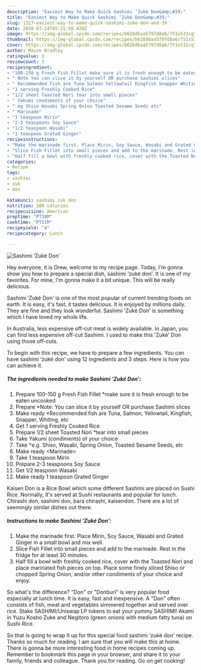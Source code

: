 ```yaml
---
description: "Easiest Way to Make Quick Sashimi ‘Zuké Don&amp;#39;"
title: "Easiest Way to Make Quick Sashimi ‘Zuké Don&amp;#39;"
slug: 1327-easiest-way-to-make-quick-sashimi-zuke-don-and-39
date: 2020-07-14T05:31:58.420Z
image: https://img-global.cpcdn.com/recipes/b626dbaa5797d8a6/751x532cq70/sashimi-zuke-don-recipe-main-photo.jpg
thumbnail: https://img-global.cpcdn.com/recipes/b626dbaa5797d8a6/751x532cq70/sashimi-zuke-don-recipe-main-photo.jpg
cover: https://img-global.cpcdn.com/recipes/b626dbaa5797d8a6/751x532cq70/sashimi-zuke-don-recipe-main-photo.jpg
author: Mason Bradley
ratingvalue: 3
reviewcount: 3
recipeingredient:
- "100-150 g Fresh Fish Fillet make sure it is fresh enough to be eaten uncooked"
- " Note You can slice it by yourself OR purchase Sashimi slices"
- " Recommended fish are Tuna Salmon Yellowtail Kingfish Snapper Whiting etc"
- "1 serving Freshly Cooked Rice"
- "1/2 sheet Toasted Nori tear into small pieces"
- " Yakumi condiments of your choice"
- " eg Shiso Wasabi Spring Onion Toasted Sesame Seeds etc"
- " Marinade"
- "1 teaspoon Mirin"
- "2-3 teaspoons Soy Sauce"
- "1/2 teaspoon Wasabi"
- "1 teaspoon Grated Ginger"
recipeinstructions:
- "Make the marinade first. Place Mirin, Soy Sauce, Wasabi and Grated Ginger in a small bowl and mix well."
- "Slice Fish Fillet into small pieces and add to the marinade. Rest in the fridge for at least 30 minutes."
- "Half fill a bowl with freshly cooked rice, cover with the Toasted Nori and place marinated fish pieces on top. Place some finely sliced Shiso or chopped Spring Onion, and/or other condiments of your choice and enjoy."
categories:
- Recipe
tags:
- sashimi
- zuk
- don

katakunci: sashimi zuk don 
nutrition: 109 calories
recipecuisine: American
preptime: "PT39M"
cooktime: "PT51M"
recipeyield: "4"
recipecategory: Lunch

---
```



![Sashimi ‘Zuké Don&#39;](https://img-global.cpcdn.com/recipes/b626dbaa5797d8a6/751x532cq70/sashimi-zuke-don-recipe-main-photo.jpg)

Hey everyone, it is Drew, welcome to my recipe page. Today, I'm gonna show you how to prepare a special dish, sashimi ‘zuké don&#39;. It is one of my favorites. For mine, I'm gonna make it a bit unique. This will be really delicious.

Sashimi ‘Zuké Don&#39; is one of the most popular of current trending foods on earth. It is easy, it's fast, it tastes delicious. It is enjoyed by millions daily. They are fine and they look wonderful. Sashimi ‘Zuké Don&#39; is something which I have loved my whole life.

In Australia, less expensive off-cut meat is widely available. In Japan, you can find less expensive off-cut Sashimi. I used to make this &#39;Zuké&#39; Don using those off-cuts.


To begin with this recipe, we have to prepare a few ingredients. You can have sashimi ‘zuké don&#39; using 12 ingredients and 3 steps. Here is how you can achieve it.

<!--inarticleads1-->

##### The ingredients needed to make Sashimi ‘Zuké Don&#39;:

1. Prepare 100-150 g Fresh Fish Fillet *make sure it is fresh enough to be eaten uncooked
1. Prepare  *Note: You can slice it by yourself OR purchase Sashimi slices
1. Make ready  *Recommended fish are Tuna, Salmon, Yellowtail, Kingfish, Snapper, Whiting, etc
1. Get 1 serving Freshly Cooked Rice
1. Prepare 1/2 sheet Toasted Nori *tear into small pieces
1. Take  Yakumi (condiments) of your choice
1. Take  *e.g. Shiso, Wasabi, Spring Onion, Toasted Sesame Seeds, etc
1. Make ready  &lt;Marinade&gt;
1. Take 1 teaspoon Mirin
1. Prepare 2-3 teaspoons Soy Sauce
1. Get 1/2 teaspoon Wasabi
1. Make ready 1 teaspoon Grated Ginger


Kaisen Don is a Rice Bowl which some different Sashimi are placed on Sushi Rice. Normally, it&#39;s served at Sushi restaurants and popular for lunch. Chirashi don, sashimi don, bara chirashi, kaisendon. There are a lot of seemingly similar dishes out there. 

<!--inarticleads2-->

##### Instructions to make Sashimi ‘Zuké Don&#39;:

1. Make the marinade first. Place Mirin, Soy Sauce, Wasabi and Grated Ginger in a small bowl and mix well.
1. Slice Fish Fillet into small pieces and add to the marinade. Rest in the fridge for at least 30 minutes.
1. Half fill a bowl with freshly cooked rice, cover with the Toasted Nori and place marinated fish pieces on top. Place some finely sliced Shiso or chopped Spring Onion, and/or other condiments of your choice and enjoy.


So what&#39;s the difference? &#34;Don&#34; or &#34;Donburi&#34; is very popular food especially at lunch time. It is easy, fast and inexpensive. A &#34;Don&#34; often consists of fish, meat and vegetables simmered together and served over rice. Stake SASHIMI/Uniswap LP tokens to eat your yummy SASHIMI! Akami in Yuzu Kosho Zuke and Negitoro (green onions with medium fatty tuna) on Sushi Rice. 

So that is going to wrap it up for this special food sashimi ‘zuké don&#39; recipe. Thanks so much for reading. I am sure that you will make this at home. There is gonna be more interesting food in home recipes coming up. Remember to bookmark this page in your browser, and share it to your family, friends and colleague. Thank you for reading. Go on get cooking!
